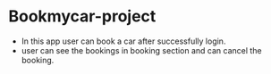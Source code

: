 # Bookmycar-project

- In this app user can book a car after successfully login.
- user can see the bookings in booking section and can cancel the booking.
